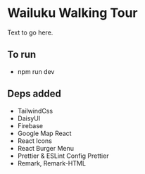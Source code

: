 # Wailuku Walking Tour

Text to go here.

## To run

- npm run dev

## Deps added

- TailwindCss
- DaisyUI
- Firebase
- Google Map React
- React Icons
- React Burger Menu
- Prettier & ESLint Config Prettier
- Remark, Remark-HTML
